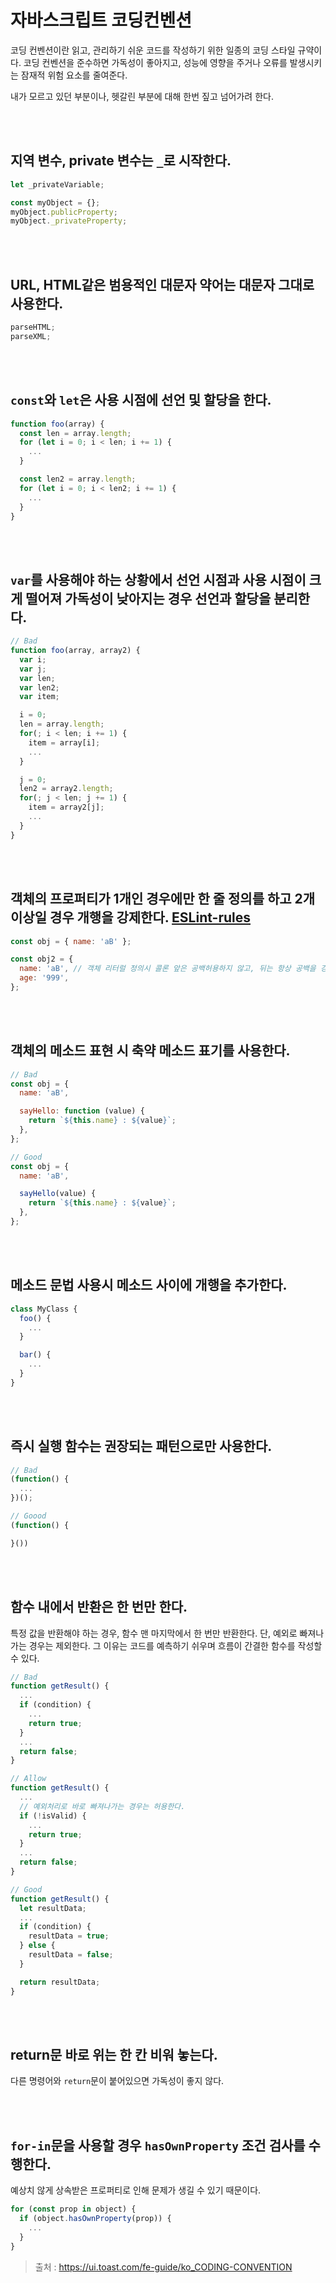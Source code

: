 # 자바스크립트 코딩컨벤션

코딩 컨벤션이란 읽고, 관리하기 쉬운 코드를 작성하기 위한 일종의 코딩 스타일 규약이다. 코딩 컨벤션을 준수하면 가독성이 좋아지고, 성능에 영향을 주거나 오류를 발생시키는 잠재적 위험 요소를 줄여준다.

내가 모르고 있던 부분이나, 헷갈린 부분에 대해 한번 짚고 넘어가려 한다.

<br>
<br>

## 지역 변수, private 변수는 `_`로 시작한다.

```javascript
let _privateVariable;

const myObject = {};
myObject.publicProperty;
myObject._privateProperty;
```

<br>
<br>

## URL, HTML같은 범용적인 대문자 약어는 대문자 그대로 사용한다.

```javascript
parseHTML;
parseXML;
```

<br>
<br>

## `const`와 `let`은 사용 시점에 선언 및 할당을 한다.

```javascript
function foo(array) {
  const len = array.length;
  for (let i = 0; i < len; i += 1) {
    ...
  }

  const len2 = array.length;
  for (let i = 0; i < len2; i += 1) {
    ...
  }
}
```

<br>
<br>

## `var`를 사용해야 하는 상황에서 선언 시점과 사용 시점이 크게 떨어져 가독성이 낮아지는 경우 선언과 할당을 분리한다.

```javascript
// Bad
function foo(array, array2) {
  var i;
  var j;
  var len;
  var len2;
  var item;

  i = 0;
  len = array.length;
  for(; i < len; i += 1) {
    item = array[i];
    ...
  }

  j = 0;
  len2 = array2.length;
  for(; j < len; j += 1) {
    item = array2[j];
    ...
  }
}
```

<br>
<br>

## 객체의 프로퍼티가 1개인 경우에만 한 줄 정의를 하고 2개 이상일 경우 개행을 강제한다. [ESLint-rules](https://eslint.org/docs/rules/object-property-newline)

```javascript
const obj = { name: 'aB' };

const obj2 = {
  name: 'aB', // 객체 리터럴 정의시 콜론 앞은 공백허용하지 않고, 뒤는 항상 공백을 강제한다.
  age: '999',
};
```

<br>
<br>

## 객체의 메소드 표현 시 축약 메소드 표기를 사용한다.

```javascript
// Bad
const obj = {
  name: 'aB',

  sayHello: function (value) {
    return `${this.name} : ${value}`;
  },
};

// Good
const obj = {
  name: 'aB',

  sayHello(value) {
    return `${this.name} : ${value}`;
  },
};
```

<br>
<br>

## 메소드 문법 사용시 메소드 사이에 개행을 추가한다.

```javascript
class MyClass {
  foo() {
    ...
  }

  bar() {
    ...
  }
}
```

<br>
<br>

## 즉시 실행 함수는 권장되는 패턴으로만 사용한다.

```javascript
// Bad
(function() {
  ...
})();

// Goood
(function() {

}())
```

<br>
<br>

## 함수 내에서 반환은 한 번만 한다.

특정 값을 반환해야 하는 경우, 함수 맨 마지막에서 한 번만 반환한다. 단, 예외로 빠져나가는 경우는 제외한다. 그 이유는 코드를 예측하기 쉬우며 흐름이 간결한 함수를 작성할 수 있다.

```javascript
// Bad
function getResult() {
  ...
  if (condition) {
    ...
    return true;
  }
  ...
  return false;
}

// Allow
function getResult() {
  ...
  // 예외처리로 바로 빠져나가는 경우는 허용한다.
  if (!isValid) {
    ...
    return true;
  }
  ...
  return false;
}

// Good
function getResult() {
  let resultData;
  ...
  if (condition) {
    resultData = true;
  } else {
    resultData = false;
  }

  return resultData;
}
```

<br>
<br>

## return문 바로 위는 한 칸 비워 놓는다.

다른 명령어와 `return`문이 붙어있으면 가독성이 좋지 않다.

<br>
<br>

## `for-in`문을 사용할 경우 `hasOwnProperty` 조건 검사를 수행한다.

예상치 않게 상속받은 프로퍼티로 인해 문제가 생길 수 있기 때문이다.

```javascript
for (const prop in object) {
  if (object.hasOwnProperty(prop)) {
    ...
  }
}
```

> 출처 : https://ui.toast.com/fe-guide/ko_CODING-CONVENTION
